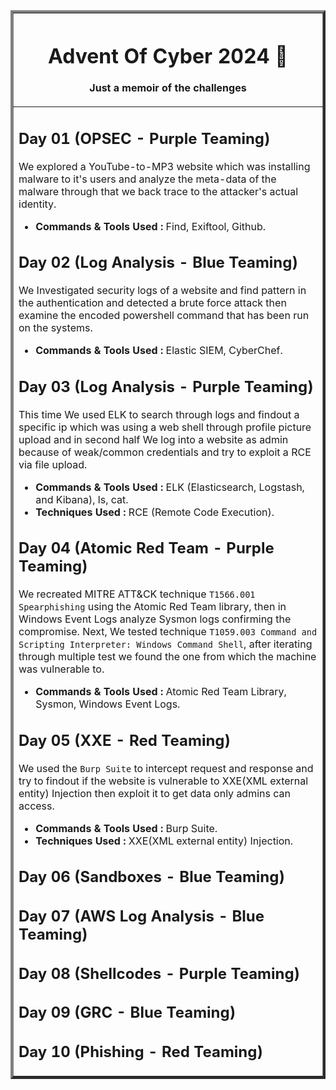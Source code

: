 <table border=4><tr><th>
  
# Advent Of Cyber 2024 🎄
Just a memoir of the challenges

</th></tr><tr><td>
  
## Day 01 (OPSEC - Purple Teaming)
We explored a YouTube-to-MP3 website which was installing malware to it's users and analyze the meta-data of the malware through that we back trace to the attacker's actual identity. 

- **Commands & Tools Used :** Find, Exiftool, Github.
  
## Day 02 (Log Analysis - Blue Teaming)
We Investigated security logs of a website and find pattern in the authentication and detected a brute force attack then examine the encoded powershell command that has been run on the systems.

- **Commands & Tools Used :** Elastic SIEM, CyberChef.

## Day 03 (Log Analysis - Purple Teaming)
This time We used ELK to search through logs and findout a specific ip which was using a web shell through profile picture upload and in second half We log into a website as admin because of weak/common credentials and try to exploit a RCE via file upload. 

- **Commands & Tools Used :**  ELK (Elasticsearch, Logstash, and Kibana), ls, cat.
- **Techniques Used :** RCE (Remote Code Execution).

## Day 04 (Atomic Red Team - Purple Teaming)
We recreated MITRE ATT&CK technique `T1566.001 Spearphishing` using the Atomic Red Team library, then in Windows Event Logs analyze Sysmon logs confirming the compromise. Next, We tested technique `T1059.003 Command and Scripting Interpreter: Windows Command Shell`, after iterating through multiple test we found the one from which the machine was vulnerable to.

- **Commands & Tools Used :** Atomic Red Team Library, Sysmon, Windows Event Logs.

## Day 05 (XXE - Red Teaming)
We used the `Burp Suite` to intercept request and response and try to findout if the website is vulnerable to XXE(XML external entity) Injection then exploit it to get data only admins can access.

- **Commands & Tools Used :** Burp Suite.
- **Techniques Used :** XXE(XML external entity) Injection.

## Day 06 (Sandboxes - Blue Teaming)

## Day 07 (AWS Log Analysis - Blue Teaming)
## Day 08 (Shellcodes - Purple Teaming)
## Day 09 (GRC - Blue Teaming)
## Day 10 (Phishing - Red Teaming)

</td></tr>
</table>
